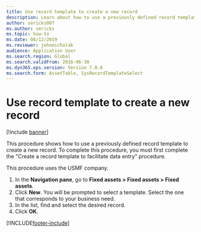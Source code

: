 ```yaml
---
title: Use record template to create a new record
description: Learn about how to use a previously defined record template to create a new record, including a step-by-step process.
author: sericks007
ms.author: sericks
ms.topic: how-to
ms.date: 08/12/2019
ms.reviewer: johnmichalak
audience: Application User
ms.search.region: Global
ms.search.validFrom: 2016-06-30
ms.dyn365.ops.version: Version 7.0.0
ms.search.form: AssetTable, SysRecordTemplateSelect
---
```

# Use record template to create a new record

[!include [banner](../../../finance/includes/banner.md)]

This procedure shows how to use a previously defined record template to create a new record. To complete this procedure, you must first complete the "Create a record template to facilitate data entry" procedure.

This procedure uses the USMF company.

1. In the **Navigation pane**, go to **Fixed assets > Fixed assets > Fixed assets**.
2. Click **New**. You will be prompted to select a template. Select the one that corresponds to your business need.  
3. In the list, find and select the desired record.
4. Click **OK**.



[!INCLUDE[footer-include](../../../includes/footer-banner.md)]

